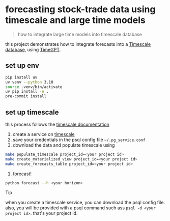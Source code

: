 # forecasting stock-trade data using timescale and large time models 
> how to integrate large time models into timescale database 

this project demonstrates how to integrate forecasts into a [Timescale database](https://docs.timescale.com/), using [TimeGPT](https://docs.nixtla.io/).

## set up env

```bash
pip install uv
uv venv --python 3.10
source .venv/bin/activate
uv pip install -e .
pre-commit install
```

## set up timescale

this process follows the [timescale documentation](https://docs.timescale.com/tutorials/latest/financial-tick-data/financial-tick-dataset)

1. create a service on [timescale](https://console.cloud.timescale.com/) 
1. save your credentials in the psql config file `~/.pg_service.conf` 
1. download the data and populate timescale using

```bash
make populate_timescale project_id=<your project id>
make create_materialized_view project_id=<your project id>
make create_forecasts_table project_id=<your project id>
```

1. forecast! 

```bash
python forecast --h <your horizon>
```

> [!TIP]
> when you create a timescale service, you can download the psql config file.
> also, you will be provided with a psql command such ass `psql -d <your project id>`.
> that's your project id.
